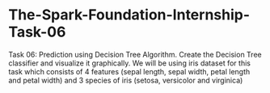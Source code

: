 # The-Spark-Foundation-Internship-Task-06
Task 06: Prediction using Decision Tree Algorithm. Create the Decision Tree classifier and visualize it graphically.  We will be using iris dataset for this task which consists of 4 features (sepal length, sepal width, petal length and petal width) and  3 species of iris (setosa, versicolor and virginica)
